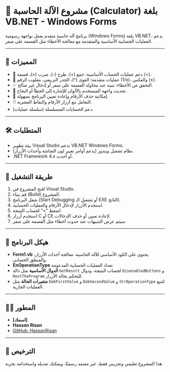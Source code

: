 # 🧮 مشروع الآلة الحاسبة (Calculator) بلغة VB.NET - Windows Forms

برنامج آلة حاسبة متقدم يعمل بواجهة رسومية (Windows Forms) بلغة VB.NET، يدعم العمليات الحسابية الأساسية والمتقدمة مع معالجة الأخطاء مثل القسمة على صفر.

---

## 🧰 المميزات

- 🔢 دعم عمليات الحساب الأساسية: جمع (+)، طرح (-)، ضرب (×)، قسمة (÷).
- 🔋 عمليات متقدمة: القوى (^)، الجذر التربيعي، مقلوب الرقم (1/x)، والعكس (±).
- ✅ التحقق من الأخطاء: تنبيه عند محاولة القسمة على صفر أو إدخال غير صالح.
- 🎨 تحديث واجهة المستخدم بالألوان للإشارة إلى الخطأ أو النجاح.
- 🔄 إمكانية حذف الأرقام وإعادة تعيين البرنامج بسهولة.
- 🖱️ التعامل مع أزرار الأرقام والنقاط العشرية.
- دعم الحسابات المتسلسلة (سلسلة عمليات).

---

## 🛠️ المتطلبات

- بيئة تطوير Visual Studio تدعم VB.NET Windows Forms.
- نظام تشغيل ويندوز (يدعم أوامر تغيير لون الشاشة وأحداث الأزرار).
- .NET Framework 4.x أو أحدث.

---

## 🚀 طريقة التشغيل

1. افتح المشروع في Visual Studio.
2. قم ببناء (Build) المشروع.
3. شغل البرنامج (Start Debugging أو تشغيل الـ EXE الناتج).
4. استخدم الأزرار لإدخال الأرقام والعمليات الحسابية.
5. اضغط "=" لحساب النتيجة.
6. استخدم أزرار C أو CE لإعادة تعيين أو حذف الإدخالات.
7. سيتم عرض التنبيهات عند حدوث أخطاء مثل القسمة على صفر.

---
## 📂 هيكل البرنامج

- **Form1.vb** يحتوي على الكود الأساسي للآلة الحاسبة، معالجة أحداث الأزرار، والمنطق الحسابي.  
- **EnOperationType** تعداد العمليات الحسابية المدعومة.  
- **الدوال الأساسية** مثل دالة `GetResult` لحساب النتيجة، ودوال `DisenabledButtons` و `RestTheProgram` للتحكم بحالة الأزرار.  
- **متغيرات الحالة** مثل `DobFirstValue` و `DobSecondValue` و `StrOperationType` لتتبع العمليات الجارية.

---

## 👨‍💻 المطور

- **[اسمك]**  
- **Hassan Risan**  
- [GitHub: HassanRisan](https://github.com/HassanRisan)


---

## 📜 الترخيص

هذا المشروع تعليمي وتجريبي فقط، غير معتمد رسميًا، ويمكنك تعديله واستخدامه بحرية.
